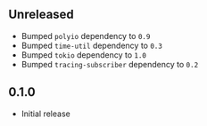 Unreleased
----------
- Bumped `polyio` dependency to `0.9`
- Bumped `time-util` dependency to `0.3`
- Bumped `tokio` dependency to `1.0`
- Bumped `tracing-subscriber` dependency to `0.2`


0.1.0
-----
- Initial release
